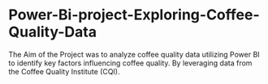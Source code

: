 # Power-Bi-project-Exploring-Coffee-Quality-Data
The Aim of the Project was to analyze coffee quality data utilizing Power BI to identify key factors influencing coffee quality. By leveraging data from the Coffee Quality Institute (CQI).
